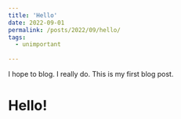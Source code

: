 ```yaml
---
title: 'Hello'
date: 2022-09-01
permalink: /posts/2022/09/hello/
tags:
  - unimportant
  
---
```


I hope to blog. I really do. This is my first blog post.

Hello!
======

